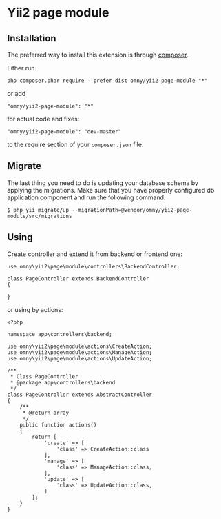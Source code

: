 Yii2 page module
===================

Installation
------------

The preferred way to install this extension is through [composer](http://getcomposer.org/download/).

Either run

```
php composer.phar require --prefer-dist omny/yii2-page-module "*"
```

or add

```
"omny/yii2-page-module": "*"
```

for actual code and fixes:

```
"omny/yii2-page-module": "dev-master"
```

to the require section of your `composer.json` file.

Migrate
---

The last thing you need to do is updating your database schema by applying the migrations. Make sure that you have properly configured db application component and run the following command:

```
$ php yii migrate/up --migrationPath=@vendor/omny/yii2-page-module/src/migrations
```

Using
---

Create controller and extend it from backend or frontend one:

```
use omny\yii2\page\module\controllers\BackendController; 

class PageController extends BackendController
{

}
```

or using by actions:

```
<?php

namespace app\controllers\backend;

use omny\yii2\page\module\actions\CreateAction;
use omny\yii2\page\module\actions\ManageAction;
use omny\yii2\page\module\actions\UpdateAction;

/**
 * Class PageController
 * @package app\controllers\backend
 */
class PageController extends AbstractController
{
    /**
     * @return array
     */
    public function actions()
    {
        return [
            'create' => [
                'class' => CreateAction::class
            ],
            'manage' => [
                'class' => ManageAction::class,
            ],
            'update' => [
                'class' => UpdateAction::class,
            ]
        ];
    }
}
```

